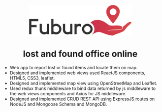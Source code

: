 <div align="center">
  <img height="100"
    src="public/images/fuburo.png">
  <h1>lost and found office online</h1>
</div>

- Web app to report lost or found items and locate them on map.
- Designed and implemented web views used ReactJS components, HTML5, CSS3, leaflet.
- Designed and implemented map view using OpenStreetMap and Leaflet.
- Used redux thunk middleware to bind data returned by js middleware to the web views
  components and Axios for JS middleware.
- Designed and implemented CRUD REST API using ExpressJS routes on NodeJS and
  Mongoose Schema and MongoDB.
